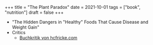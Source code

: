 +++
title = "The Plant Paradox"
date = 2021-10-01
tags = ["book", "nutrition"]
draft = false
+++

-   "The Hidden Dangers in "Healthy" Foods That Cause Disease and Weight Gain"
-   Critics
    -   [Buchkritik von hcfricke.com](https://hcfricke.com/2017/09/24/buchkritik-plant-paradox-von-stephen-r-gundry-md/)